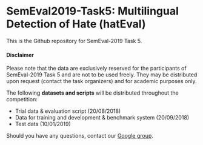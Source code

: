# SemEval2019-Task5: Multilingual Detection of Hate (hatEval) #

This is the Github repository for SemEval-2019 Task 5.

#### Disclaimer ####
Please note that the data are exclusively reserved for the participants of SemEval-2019 Task 5 and are not to be used freely. 
They may be distributed upon request (contact the task organizers) and for academic purposes only.  
  
The following **datasets and scripts** will be distributed throughout the competition:
* Trial data & evaluation script (20/08/2018)
* Data for training and development & benchmark system (20/09/2018)
* Test data (10/01/2019)

Should you have any questions, contact our [Google group](https://groups.google.com/forum/#!forum/semeval2019-task5-hateval).
